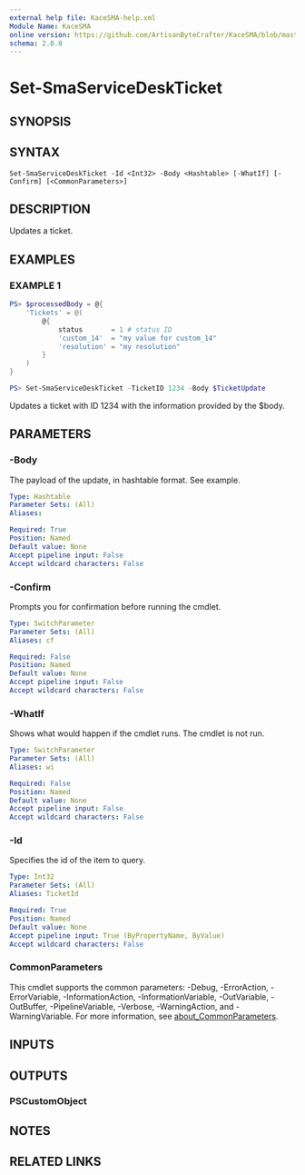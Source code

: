 ```yaml
---
external help file: KaceSMA-help.xml
Module Name: KaceSMA
online version: https://github.com/ArtisanByteCrafter/KaceSMA/blob/master/docs/Set-SmaServiceDeskTicket.md
schema: 2.0.0
---
```


# Set-SmaServiceDeskTicket

## SYNOPSIS

## SYNTAX

```
Set-SmaServiceDeskTicket -Id <Int32> -Body <Hashtable> [-WhatIf] [-Confirm] [<CommonParameters>]
```

## DESCRIPTION
Updates a ticket.

## EXAMPLES

### EXAMPLE 1
```powershell
PS> $processedBody = @{
    'Tickets' = @(
        @{
            status       = 1 # status ID
            'custom_14'  = "my value for custom_14"
            'resolution' = "my resolution"
        }
    )
} 

PS> Set-SmaServiceDeskTicket -TicketID 1234 -Body $TicketUpdate
```

Updates a ticket with ID 1234 with the information provided by the $body.

## PARAMETERS

### -Body
The payload of the update, in hashtable format. See example.

```yaml
Type: Hashtable
Parameter Sets: (All)
Aliases:

Required: True
Position: Named
Default value: None
Accept pipeline input: False
Accept wildcard characters: False
```

### -Confirm
Prompts you for confirmation before running the cmdlet.

```yaml
Type: SwitchParameter
Parameter Sets: (All)
Aliases: cf

Required: False
Position: Named
Default value: None
Accept pipeline input: False
Accept wildcard characters: False
```

### -WhatIf
Shows what would happen if the cmdlet runs.
The cmdlet is not run.

```yaml
Type: SwitchParameter
Parameter Sets: (All)
Aliases: wi

Required: False
Position: Named
Default value: None
Accept pipeline input: False
Accept wildcard characters: False
```

### -Id
Specifies the id of the item to query.

```yaml
Type: Int32
Parameter Sets: (All)
Aliases: TicketId

Required: True
Position: Named
Default value: None
Accept pipeline input: True (ByPropertyName, ByValue)
Accept wildcard characters: False
```

### CommonParameters
This cmdlet supports the common parameters: -Debug, -ErrorAction, -ErrorVariable, -InformationAction, -InformationVariable, -OutVariable, -OutBuffer, -PipelineVariable, -Verbose, -WarningAction, and -WarningVariable. For more information, see [about_CommonParameters](http://go.microsoft.com/fwlink/?LinkID=113216).

## INPUTS

## OUTPUTS

### PSCustomObject
## NOTES

## RELATED LINKS
